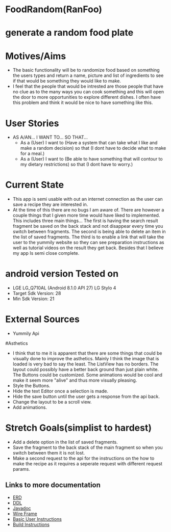 # FoodRandom(RanFoo)

# generate a random food plate

# Motives/Aims
 * The basic functionality will be to randomize food based on something the users types and return a name, picture and list 
 of ingredients to see if that would be something they would like to make.
 * I feel that the people that would be intrested are those people that have no clue as to the many ways you can cook something
  and this will open the door to more opportunities to explore different dishes. I often have this problem and think it would be 
  nice to have something like this.

 # User Stories
 	
  * AS A/AN...  I WANT TO...	 SO THAT...
 	* As a (User) I want to (Have a system that can take what I like and make a random decision) so that (I dont have to decide what to make for a meal.) 
 	* As a (User) I want to (Be able to have something that will contour to my dietary restrictions) so that (I dont have to worry.)

# Current State
 * This app is semi usable with out an internet connection as the user can save a recipe they are interested in.  
 * At the time of this there are no bugs I am aware of. There are however a couple things that I given more time 
 would have liked to implemented. This includes three main things... The first is having the search result fragment 
 be saved on the back stack and not disappear every time you switch between fragments. The second is being able to 
 delete an item in the list of saved fragments. The third is to enable a link that will take the user to the yummily 
 website so they can see preparation instructions as well as tutorial videos on the result they get back. Besides that
 I believe my app Is semi close complete.

# android version Tested on
  * LGE LG_Q710AL (Android 8.1.0 API 27) LG Stylo 4
  * Target Sdk Version: 28
  * Min Sdk Version: 21
	
# External Sources
* Yummily Api
 
#Asthetics
* I think that to me it is apparent that there are some things that could be visually done to improve the asthetics. Mainly I think the image that is loaded is very bad to say the least. The ListView has no borders. The layout could possibly have a better back ground than just plain white. The Buttons could be customized. Some animations would be cool and make it seem more "alive" and thus more visually pleasing.
* Style the Buttons.
* Hide the text Editor once a selection is made.
* Hide the save button until the user gets a response from the api back. 
* Change the layout to be a scroll view.
* Add animations.

# Stretch Goals(simplist to hardest)
* Add a delete option in the list of saved fragments.
* Save the fragment to the back stack of the main fragment so when you switch between them it is not lost.
* Make a second request to the api for the instructions on the how to make the recipe as it requires a seperate request with different request params.

## Links to more documentation
 + [ERD](Food(Random)ERD(V.3).pdf)
 + [DDL](docs/ddl.md)
 + [Javadoc](docs/api/)
 + [Wire Frame](Random%20Food%20Wire%20Frame.pdf)
 + [Basic User Instructions](basicUserInstructions.md)
 + [Build Instructions](BuildInstructions.md)
